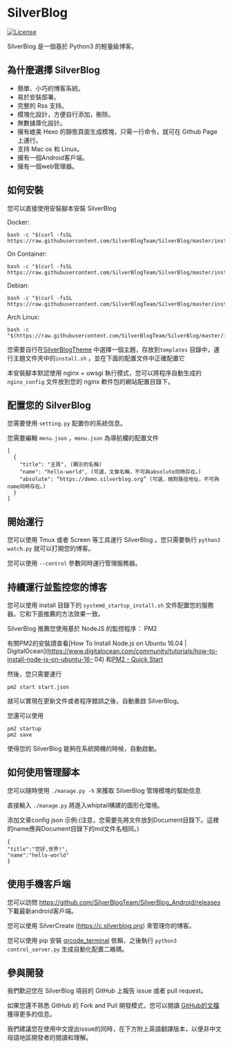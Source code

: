 # SilverBlog

[![License](https://img.shields.io/badge/License-BSD%203--Clause-blue.svg)](https://github.com/SilverBlogTeam/SilverBlog/blob/master/LICENSE )

SilverBlog 是一個基於 Python3 的輕量級博客。

## 為什麼選擇 SilverBlog

* 簡單、小巧的博客系統。
* 易於安裝部署。
* 完整的 Rss 支持。
* 模塊化設計，方便自行添加，刪除。
* 無數據庫化設計。
* 擁有媲美 Hexo 的靜態頁面生成模塊，只需一行命令，就可在 Github Page 上運行。
* 支持 Mac os 和 Linux。
* 擁有一個Android客戶端。
* 擁有一個web管理器。

## 如何安裝

您可以直接使用安裝腳本安裝 SilverBlog

Docker:

```
bash -c "$(curl -fsSL https://raw.githubusercontent.com/SilverBlogTeam/SilverBlog/master/install/docker_install.sh)"
```

On Container:

```
bash -c "$(curl -fsSL https://raw.githubusercontent.com/SilverBlogTeam/SilverBlog/master/install/container_install.sh)"
```

Debian:

```
bash -c "$(curl -fsSL https://raw.githubusercontent.com/SilverBlogTeam/SilverBlog/master/install/debian_install.sh)"
```

Arch Linux:

```
bash -c "$(https://raw.githubusercontent.com/SilverBlogTeam/SilverBlog/master/install/archlinux_install.sh)"
```


您需要自行在[SilverBlogTheme](https://github.com/SilverBlogTheme) 中選擇一個主題，存放到`templates` 目錄中，運行主題文件夾中的`install.sh` ，並在下面的配置文件中正確配置它

本安裝腳本默認使用 nginx + uwsgi 執行模式，您可以將程序自動生成的 `nginx_config` 文件放到您的 nginx 軟件包的網站配置目錄下。

## 配置您的 SilverBlog

您需要使用 `setting.py` 配置你的系統信息。

您需要編輯 `menu.json` ，`menu.json` 為導航欄的配置文件

```
[
  {
    "title": "主頁", (顯示的名稱)
    "name": "hello-world", (可選，文章名稱，不可與absolute同時存在。)
    "absolute": “https://demo.silverblog.org” (可選，絕對路徑地址，不可與name同時存在。)
  }
]
```

## 開始運行

您可以使用 Tmux 或者 Screen 等工具運行 SilverBlog 。您只需要執行 `python3 watch.py​​` 就可以打開您的博客。

您可以使用 `--control` 參數同時運行管理服務器。

## 持續運行並監控您的博客

您可以使用 install 目錄下的 `systemd_startup_install.sh` 文件配置您的服務器。它和下面推薦的方法效果一致。

SilverBlog 推薦您使用基於 NodeJS 的監控程序： PM2

有關PM2的安裝請查看[How To Install Node.js on Ubuntu 16.04 | DigitalOcean](https://www.digitalocean.com/community/tutorials/how-to-install-node-js-on-ubuntu-16- 04) 和[PM2 - Quick Start](http://pm2.keymetrics.io/docs/usage/quick-start/)

然後，您只需要運行

```
pm2 start start.json
```

就可以實現在更新文件或者程序錯誤之後，自動重啟 SilverBlog。

您還可以使用

```
pm2 startup
pm2 save
```

使得您的 SilverBlog 能夠在系統開機的時候，自動啟動。

## 如何使用管理腳本

您可以隨時使用 `./manage.py -h` 來獲取 SilverBlog 管理模塊的幫助信息

直接輸入 `./manage.py` 將進入whiptail構建的圖形化環境。

添加文章config json 示例:(注意，您需要先將文件放到Document目錄下。這裡的name應與Document目錄下的md文件名相同。)
```
{
"title":"您好,世界!",
"name":"hello-world"
}
```

## 使用手機客戶端

您可以訪問 https://github.com/SilverBlogTeam/SilverBlog_Android/releases 下載最新android客戶端。

您可以使用 SilverCreate (https://c.silverblog.org) 來管理你的博客。

您可以使用 pip 安裝 [qrcode_terminal](https://github.com/alishtory/qrcode-terminal) 依賴，之後執行 `python3 control_server.py` 生成自動化配置二維碼。

## 參與開發

我們歡迎您在 SilverBlog 項目的 GitHub 上報告 issue 或者 pull request。

如果您還不熟悉 GitHub 的 Fork and Pull 開發模式，您可以閱讀 [GitHub的文檔](https://help.github.com/articles/using-pull-requests) 獲得更多的信息。

我們建議您在使用中文提出issue的同時，在下方附上英語翻譯版本，以便非中文母語地區開發者的閱讀和理解。
